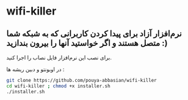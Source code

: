 # wifi-killer
## نرم‌افزار آزاد برای پیدا کردن کاربرانی که به شبکه شما متصل هستند و اگر خواستید آنها را بیرون بندازید :)
برای نصب این نرم‌افزار فایل نصاب را اجرا کنید.


در اوبونتو و دبین ریشه ها : 
```bash
git clone https://github.com/pouya-abbasian/wifi-killer
cd wifi-killer ; chmod +x installer.sh 
./installer.sh
```
